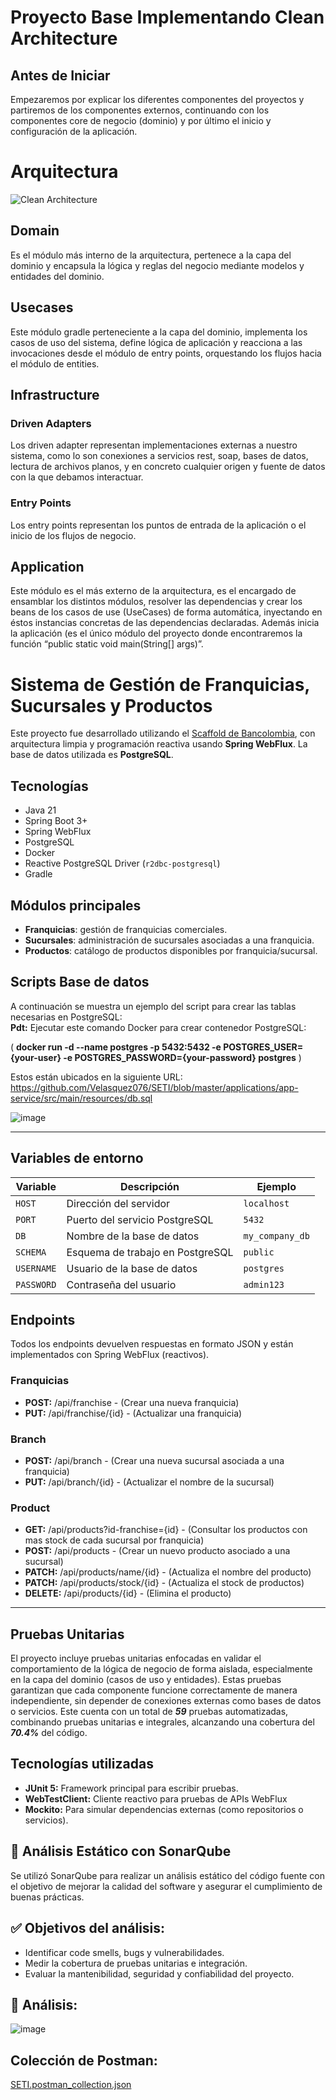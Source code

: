 # Proyecto Base Implementando Clean Architecture

## Antes de Iniciar

Empezaremos por explicar los diferentes componentes del proyectos y partiremos de los componentes externos, continuando con los componentes core de negocio (dominio) y por último el inicio y configuración de la aplicación.

# Arquitectura

![Clean Architecture](https://miro.medium.com/max/1400/1*ZdlHz8B0-qu9Y-QO3AXR_w.png)

## Domain

Es el módulo más interno de la arquitectura, pertenece a la capa del dominio y encapsula la lógica y reglas del negocio mediante modelos y entidades del dominio.

## Usecases

Este módulo gradle perteneciente a la capa del dominio, implementa los casos de uso del sistema, define lógica de aplicación y reacciona a las invocaciones desde el módulo de entry points, orquestando los flujos hacia el módulo de entities.

## Infrastructure

### Driven Adapters

Los driven adapter representan implementaciones externas a nuestro sistema, como lo son conexiones a servicios rest,
soap, bases de datos, lectura de archivos planos, y en concreto cualquier origen y fuente de datos con la que debamos
interactuar.

### Entry Points

Los entry points representan los puntos de entrada de la aplicación o el inicio de los flujos de negocio.

## Application

Este módulo es el más externo de la arquitectura, es el encargado de ensamblar los distintos módulos, resolver las dependencias y crear los beans de los casos de use (UseCases) de forma automática, inyectando en éstos instancias concretas de las dependencias declaradas. Además inicia la aplicación (es el único módulo del proyecto donde encontraremos la función “public static void main(String[] args)”.


# Sistema de Gestión de Franquicias, Sucursales y Productos

Este proyecto fue desarrollado utilizando el [Scaffold de Bancolombia](https://github.com/Bancolombia/scaffold-clean-architecture), con arquitectura limpia y programación reactiva usando **Spring WebFlux**. La base de datos utilizada es **PostgreSQL**.

## Tecnologías

- Java 21
- Spring Boot 3+
- Spring WebFlux
- PostgreSQL
- Docker
- Reactive PostgreSQL Driver (`r2dbc-postgresql`)
- Gradle

## Módulos principales

- **Franquicias**: gestión de franquicias comerciales.
- **Sucursales**: administración de sucursales asociadas a una franquicia.
- **Productos**: catálogo de productos disponibles por franquicia/sucursal.

## Scripts Base de datos
A continuación se muestra un ejemplo del script para crear las tablas necesarias en PostgreSQL:  
**Pdt:** Ejecutar este comando Docker para crear contenedor PostgreSQL: 
  
( **docker run -d --name postgres -p 5432:5432 -e POSTGRES_USER={your-user} -e POSTGRES_PASSWORD={your-password} postgres** )  

Estos están ubicados en la siguiente URL:  
https://github.com/Velasquez076/SETI/blob/master/applications/app-service/src/main/resources/db.sql  

![image](https://github.com/user-attachments/assets/14d5510a-30cf-4860-b8b4-04394f80ec24)

---
## Variables de entorno 
| Variable   | Descripción                      | Ejemplo         |
| ---------- | -------------------------------- | --------------- |
| `HOST`     | Dirección del servidor           | `localhost`     |
| `PORT`     | Puerto del servicio PostgreSQL   | `5432`          |
| `DB`       | Nombre de la base de datos       | `my_company_db` |
| `SCHEMA`   | Esquema de trabajo en PostgreSQL | `public`        |
| `USERNAME` | Usuario de la base de datos      | `postgres`      |
| `PASSWORD` | Contraseña del usuario           | `admin123`      |

## Endpoints
Todos los endpoints devuelven respuestas en formato JSON y están implementados con Spring WebFlux (reactivos).

### Franquicias
	        
- **POST:** /api/franchise - (Crear una nueva franquicia)
- **PUT:**  /api/franchise/{id}	 -  (Actualizar una franquicia)

### Branch
- **POST:** /api/branch - (Crear una nueva sucursal asociada a una franquicia)
- **PUT:** /api/branch/{id} - (Actualizar el nombre de la sucursal)
  
### Product
- **GET:** /api/products?id-franchise={id} - (Consultar los productos con mas stock de cada sucursal por franquicia)
- **POST:** /api/products  - (Crear un nuevo producto asociado a una sucursal)
- **PATCH:** /api/products/name/{id} - (Actualiza el nombre del producto)
- **PATCH:** /api/products/stock/{id} - (Actualiza el stock de productos)
- **DELETE:** /api/products/{id} - (Elimina el producto)
---

## Pruebas Unitarias

El proyecto incluye pruebas unitarias enfocadas en validar el comportamiento de la lógica de negocio de forma aislada, especialmente en la capa del dominio (casos de uso y entidades). Estas pruebas garantizan que cada componente funcione correctamente de manera independiente, sin depender de conexiones externas como bases de datos o servicios.
Este cuenta con un total de ***59*** pruebas automatizadas, combinando pruebas unitarias e integrales, alcanzando una cobertura del ***70.4%*** del código. 

## Tecnologías utilizadas
- **JUnit 5:** Framework principal para escribir pruebas.
- **WebTestClient:**  Cliente reactivo para pruebas de APIs WebFlux
- **Mockito:** Para simular dependencias externas (como repositorios o servicios).

## 🧠 Análisis Estático con SonarQube
Se utilizó SonarQube para realizar un análisis estático del código fuente con el objetivo de mejorar la calidad del software y asegurar el cumplimiento de buenas prácticas.

## ✅ Objetivos del análisis:
- Identificar code smells, bugs y vulnerabilidades. 
- Medir la cobertura de pruebas unitarias e integración. 
- Evaluar la mantenibilidad, seguridad y confiabilidad del proyecto.

## 🚀 Análisis:  

![image](https://github.com/user-attachments/assets/1987a9b0-5f15-49c8-9fda-5e308ac29157)

## Colección de Postman:  

[SETI.postman_collection.json](https://github.com/user-attachments/files/20353955/SETI.postman_collection.json)
